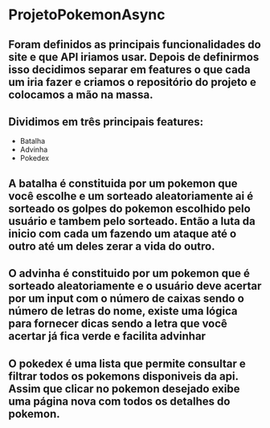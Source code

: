 ﻿# ProjetoPokemonAsync

## Foram definidos as principais funcionalidades do site e que API iriamos usar. Depois de definirmos isso decidimos separar em features o que cada um iria fazer e criamos o repositório do projeto e colocamos a mão na massa.

## Dividimos em três principais features:
- Batalha
- Advinha
- Pokedex

## A batalha é constituida por um pokemon que você escolhe e um sorteado aleatoriamente ai é sorteado os golpes do pokemon escolhido pelo usuário e tambem pelo sorteado. Então a luta da inicio com cada um fazendo um ataque até o outro até um deles zerar a vida do outro.

## O advinha é constituido por um pokemon que é sorteado aleatoriamente e o usuário deve acertar por um input com o número de caixas sendo o número de letras do nome, existe uma lógica para fornecer dicas sendo a letra que você acertar já fica verde e facilita advinhar

## O pokedex é uma lista que permite consultar e filtrar todos os pokemons disponiveis da api. Assim que clicar no pokemon desejado exibe uma página nova com todos os detalhes do pokemon.
